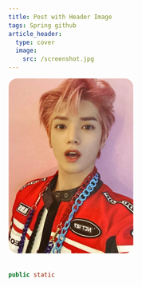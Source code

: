 ```yaml
---
title: Post with Header Image
tags: Spring github
article_header:
  type: cover
  image:
    src: /screenshot.jpg
---
```

![이미지등록](assets/images/20200618_035754%203.png)


```java

public static

```